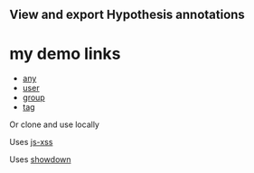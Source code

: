 ## View and export Hypothesis annotations

# my demo links

- [any](http://jackdougherty.github.io/h_export/any.html?any=ontheline)
- [user](http://jackdougherty.github.io/h_export/user.html?user=jackdougherty)
- [group](http://jackdougherty.github.io/h_export/group.html)
- [tag](http://jackdougherty.github.io/h_export/tag.html?tag=nextprez)

Or clone and use locally

Uses [js-xss](https://github.com/leizongmin/js-xss/)

Uses [showdown](https://github.com/showdownjs/showdown)
